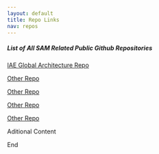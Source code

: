 ```yaml
---
layout: default
title: Repo Links
nav: repos
---
```

##### List of All SAM Related Public Github Repositories

[IAE Global Architecture Repo](https://github.com/SiloSmashers/iae-global)


[Other Repo](https://github.com/SiloSmashers/Other)


[Other Repo](https://github.com/SiloSmashers/Other)


[Other Repo](https://github.com/SiloSmashers/Other)


[Other Repo](https://github.com/SiloSmashers/Other)




Aditional Content

End

